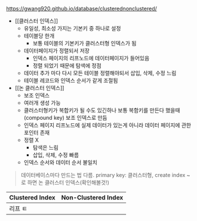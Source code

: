 https://gwang920.github.io/database/clusterednonclustered/
- [[클러스터 인덱스]]
	- 유일성, 최소성 가지는 기본키 중 하나로 설정
	- 테이블당 한개
		- 보통 테이블의 기본키가 클러스터형 인덱스가 됨
	- 데이터페이지가 정렬되서 저장
		- 인덱스 페이지의 리프노드에 데이터페이지가 들어있음
		- 정렬 되었기 때문에 탐색에 정점
	- 데이터 추가 마다 다시 모든 테이블 정렬해야되서 삽입, 삭제, 수정 느림
	- 테이블 레코드와 인덱스 순서가 같게 조절됨
- [[논 클러스터 인덱스]]
	- 보조 인덱스
	- 여러개 생성 가능
	- 클러스터형키가 복합키가 될 수도 있긴하나 보통 복함키를 만든다 했을때 (compound key) 보조 인덱스로 만듬
	- 인덱스 페이지 리프노드에 실제 데이터가 있는게 아니라 데이터 페이지에 관한 포인터 존재
	- 정렬 X
		- 탐색은 느림
		- 삽입, 삭제, 수정 빠름
	- 인덱스 순서와 데이터 순서 불일치

> 데이터베이스마다 만드는 법 다름. primary key: 클러스터형, create index ~ 로 하면 논 클러스터 인덱스(확인해볼것!)


| Clustered Index | Non-Clustered Index |
| --------------- | ------------------- |
| 리프 ㅌ            |                     |
